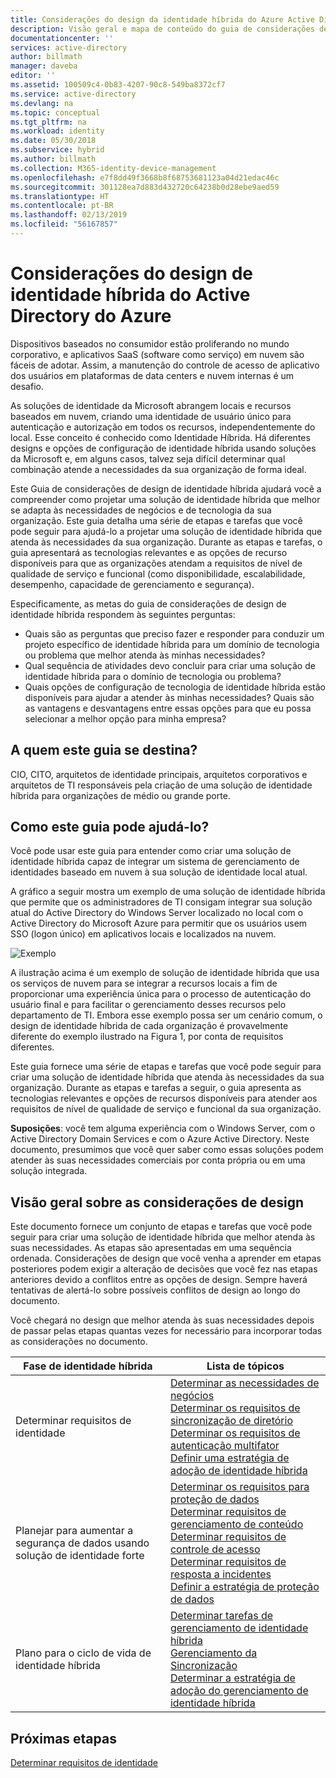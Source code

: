 ```yaml
---
title: Considerações do design da identidade híbrida do Azure Active Directory - visão geral | Microsoft Docs
description: Visão geral e mapa de conteúdo do guia de considerações de design de identidade híbrida
documentationcenter: ''
services: active-directory
author: billmath
manager: daveba
editor: ''
ms.assetid: 100509c4-0b83-4207-90c8-549ba8372cf7
ms.service: active-directory
ms.devlang: na
ms.topic: conceptual
ms.tgt_pltfrm: na
ms.workload: identity
ms.date: 05/30/2018
ms.subservice: hybrid
ms.author: billmath
ms.collection: M365-identity-device-management
ms.openlocfilehash: e7f8dd49f3668b8f68753681123a04d21edac46c
ms.sourcegitcommit: 301128ea7d883d432720c64238b0d28ebe9aed59
ms.translationtype: HT
ms.contentlocale: pt-BR
ms.lasthandoff: 02/13/2019
ms.locfileid: "56167857"
---
```

# <a name="azure-active-directory-hybrid-identity-design-considerations"></a>Considerações do design de identidade híbrida do Active Directory do Azure
Dispositivos baseados no consumidor estão proliferando no mundo corporativo, e aplicativos SaaS (software como serviço) em nuvem são fáceis de adotar. Assim, a manutenção do controle de acesso de aplicativo dos usuários em plataformas de data centers e nuvem internas é um desafio.  

As soluções de identidade da Microsoft abrangem locais e recursos baseados em nuvem, criando uma identidade de usuário único para autenticação e autorização em todos os recursos, independentemente do local. Esse conceito é conhecido como Identidade Híbrida. Há diferentes designs e opções de configuração de identidade híbrida usando soluções da Microsoft e, em alguns casos, talvez seja difícil determinar qual combinação atende a necessidades da sua organização de forma ideal. 

Este Guia de considerações de design de identidade híbrida ajudará você a compreender como projetar uma solução de identidade híbrida que melhor se adapta às necessidades de negócios e de tecnologia da sua organização.  Este guia detalha uma série de etapas e tarefas que você pode seguir para ajudá-lo a projetar uma solução de identidade híbrida que atenda às necessidades da sua organização. Durante as etapas e tarefas, o guia apresentará as tecnologias relevantes e as opções de recurso disponíveis para que as organizações atendam a requisitos de nível de qualidade de serviço e funcional (como disponibilidade, escalabilidade, desempenho, capacidade de gerenciamento e segurança). 

Especificamente, as metas do guia de considerações de design de identidade híbrida respondem às seguintes perguntas: 

* Quais são as perguntas que preciso fazer e responder para conduzir um projeto específico de identidade híbrida para um domínio de tecnologia ou problema que melhor atenda às minhas necessidades?
* Qual sequência de atividades devo concluir para criar uma solução de identidade híbrida para o domínio de tecnologia ou problema? 
* Quais opções de configuração de tecnologia de identidade híbrida estão disponíveis para ajudar a atender às minhas necessidades? Quais são as vantagens e desvantagens entre essas opções para que eu possa selecionar a melhor opção para minha empresa?

## <a name="who-is-this-guide-intended-for"></a>A quem este guia se destina?
 CIO, CITO, arquitetos de identidade principais, arquitetos corporativos e arquitetos de TI responsáveis pela criação de uma solução de identidade híbrida para organizações de médio ou grande porte.

## <a name="how-can-this-guide-help-you"></a>Como este guia pode ajudá-lo?
Você pode usar este guia para entender como criar uma solução de identidade híbrida capaz de integrar um sistema de gerenciamento de identidades baseado em nuvem à sua solução de identidade local atual. 

A gráfico a seguir mostra um exemplo de uma solução de identidade híbrida que permite que os administradores de TI consigam integrar sua solução atual do Active Directory do Windows Server localizado no local com o Active Directory do Microsoft Azure para permitir que os usuários usem SSO (logon único) em aplicativos locais e localizados na nuvem.

![Exemplo](media/plan-hybrid-identity-design-considerations/hybridID-example.png)

A ilustração acima é um exemplo de solução de identidade híbrida que usa os serviços de nuvem para se integrar a recursos locais a fim de proporcionar uma experiência única para o processo de autenticação do usuário final e para facilitar o gerenciamento desses recursos pelo departamento de TI. Embora esse exemplo possa ser um cenário comum, o design de identidade híbrida de cada organização é provavelmente diferente do exemplo ilustrado na Figura 1, por conta de requisitos diferentes. 

Este guia fornece uma série de etapas e tarefas que você pode seguir para criar uma solução de identidade híbrida que atenda às necessidades da sua organização. Durante as etapas e tarefas a seguir, o guia apresenta as tecnologias relevantes e opções de recursos disponíveis para atender aos requisitos de nível de qualidade de serviço e funcional da sua organização.

**Suposições**: você tem alguma experiência com o Windows Server, com o Active Directory Domain Services e com o Azure Active Directory. Neste documento, presumimos que você quer saber como essas soluções podem atender às suas necessidades comerciais por conta própria ou em uma solução integrada.

## <a name="design-considerations-overview"></a>Visão geral sobre as considerações de design
Este documento fornece um conjunto de etapas e tarefas que você pode seguir para criar uma solução de identidade híbrida que melhor atenda às suas necessidades. As etapas são apresentadas em uma sequência ordenada. Considerações de design que você venha a aprender em etapas posteriores podem exigir a alteração de decisões que você fez nas etapas anteriores devido a conflitos entre as opções de design. Sempre haverá tentativas de alertá-lo sobre possíveis conflitos de design ao longo do documento. 

Você chegará no design que melhor atenda às suas necessidades depois de passar pelas etapas quantas vezes for necessário para incorporar todas as considerações no documento. 

| Fase de identidade híbrida | Lista de tópicos |
| --- | --- |
| Determinar requisitos de identidade |[Determinar as necessidades de negócios](plan-hybrid-identity-design-considerations-business-needs.md)<br> [Determinar os requisitos de sincronização de diretório](plan-hybrid-identity-design-considerations-directory-sync-requirements.md)<br> [Determinar os requisitos de autenticação multifator](plan-hybrid-identity-design-considerations-multifactor-auth-requirements.md)<br> [Definir uma estratégia de adoção de identidade híbrida](plan-hybrid-identity-design-considerations-identity-adoption-strategy.md) |
| Planejar para aumentar a segurança de dados usando solução de identidade forte |[Determinar os requisitos para proteção de dados](plan-hybrid-identity-design-considerations-dataprotection-requirements.md) <br> [Determinar requisitos de gerenciamento de conteúdo](plan-hybrid-identity-design-considerations-contentmgt-requirements.md)<br> [Determinar requisitos de controle de acesso](plan-hybrid-identity-design-considerations-accesscontrol-requirements.md)<br> [Determinar requisitos de resposta a incidentes](plan-hybrid-identity-design-considerations-incident-response-requirements.md) <br> [Definir a estratégia de proteção de dados](plan-hybrid-identity-design-considerations-data-protection-strategy.md) |
| Plano para o ciclo de vida de identidade híbrida |[Determinar tarefas de gerenciamento de identidade híbrida](plan-hybrid-identity-design-considerations-hybrid-id-management-tasks.md) <br> [Gerenciamento da Sincronização](plan-hybrid-identity-design-considerations-hybrid-id-management-tasks.md)<br> [Determinar a estratégia de adoção do gerenciamento de identidade híbrida](plan-hybrid-identity-design-considerations-lifecycle-adoption-strategy.md) |

## <a name="next-steps"></a>Próximas etapas
[Determinar requisitos de identidade](plan-hybrid-identity-design-considerations-business-needs.md)

